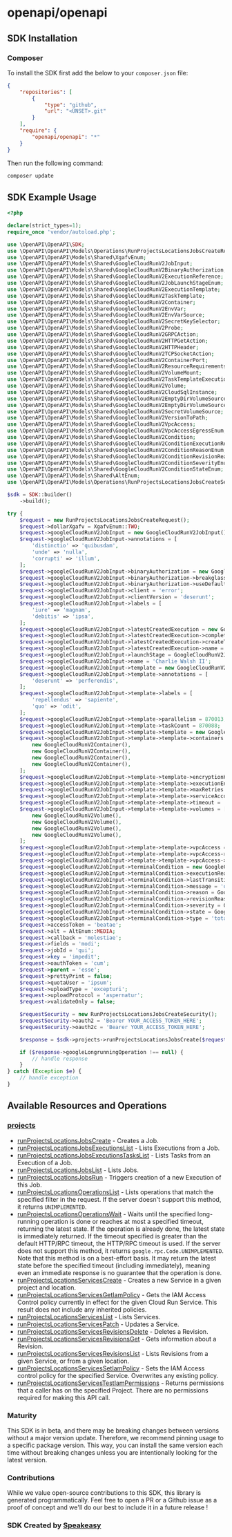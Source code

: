 # openapi/openapi

<!-- Start SDK Installation -->
## SDK Installation

### Composer

To install the SDK first add the below to your `composer.json` file:

```json
{
    "repositories": [
        {
            "type": "github",
            "url": "<UNSET>.git"
        }
    ],
    "require": {
        "openapi/openapi": "*"
    }
}
```

Then run the following command:

```bash
composer update
```
<!-- End SDK Installation -->

## SDK Example Usage
<!-- Start SDK Example Usage -->
```php
<?php

declare(strict_types=1);
require_once 'vendor/autoload.php';

use \OpenAPI\OpenAPI\SDK;
use \OpenAPI\OpenAPI\Models\Operations\RunProjectsLocationsJobsCreateRequest;
use \OpenAPI\OpenAPI\Models\Shared\XgafvEnum;
use \OpenAPI\OpenAPI\Models\Shared\GoogleCloudRunV2JobInput;
use \OpenAPI\OpenAPI\Models\Shared\GoogleCloudRunV2BinaryAuthorization;
use \OpenAPI\OpenAPI\Models\Shared\GoogleCloudRunV2ExecutionReference;
use \OpenAPI\OpenAPI\Models\Shared\GoogleCloudRunV2JobLaunchStageEnum;
use \OpenAPI\OpenAPI\Models\Shared\GoogleCloudRunV2ExecutionTemplate;
use \OpenAPI\OpenAPI\Models\Shared\GoogleCloudRunV2TaskTemplate;
use \OpenAPI\OpenAPI\Models\Shared\GoogleCloudRunV2Container;
use \OpenAPI\OpenAPI\Models\Shared\GoogleCloudRunV2EnvVar;
use \OpenAPI\OpenAPI\Models\Shared\GoogleCloudRunV2EnvVarSource;
use \OpenAPI\OpenAPI\Models\Shared\GoogleCloudRunV2SecretKeySelector;
use \OpenAPI\OpenAPI\Models\Shared\GoogleCloudRunV2Probe;
use \OpenAPI\OpenAPI\Models\Shared\GoogleCloudRunV2GRPCAction;
use \OpenAPI\OpenAPI\Models\Shared\GoogleCloudRunV2HTTPGetAction;
use \OpenAPI\OpenAPI\Models\Shared\GoogleCloudRunV2HTTPHeader;
use \OpenAPI\OpenAPI\Models\Shared\GoogleCloudRunV2TCPSocketAction;
use \OpenAPI\OpenAPI\Models\Shared\GoogleCloudRunV2ContainerPort;
use \OpenAPI\OpenAPI\Models\Shared\GoogleCloudRunV2ResourceRequirements;
use \OpenAPI\OpenAPI\Models\Shared\GoogleCloudRunV2VolumeMount;
use \OpenAPI\OpenAPI\Models\Shared\GoogleCloudRunV2TaskTemplateExecutionEnvironmentEnum;
use \OpenAPI\OpenAPI\Models\Shared\GoogleCloudRunV2Volume;
use \OpenAPI\OpenAPI\Models\Shared\GoogleCloudRunV2CloudSqlInstance;
use \OpenAPI\OpenAPI\Models\Shared\GoogleCloudRunV2EmptyDirVolumeSource;
use \OpenAPI\OpenAPI\Models\Shared\GoogleCloudRunV2EmptyDirVolumeSourceMediumEnum;
use \OpenAPI\OpenAPI\Models\Shared\GoogleCloudRunV2SecretVolumeSource;
use \OpenAPI\OpenAPI\Models\Shared\GoogleCloudRunV2VersionToPath;
use \OpenAPI\OpenAPI\Models\Shared\GoogleCloudRunV2VpcAccess;
use \OpenAPI\OpenAPI\Models\Shared\GoogleCloudRunV2VpcAccessEgressEnum;
use \OpenAPI\OpenAPI\Models\Shared\GoogleCloudRunV2Condition;
use \OpenAPI\OpenAPI\Models\Shared\GoogleCloudRunV2ConditionExecutionReasonEnum;
use \OpenAPI\OpenAPI\Models\Shared\GoogleCloudRunV2ConditionReasonEnum;
use \OpenAPI\OpenAPI\Models\Shared\GoogleCloudRunV2ConditionRevisionReasonEnum;
use \OpenAPI\OpenAPI\Models\Shared\GoogleCloudRunV2ConditionSeverityEnum;
use \OpenAPI\OpenAPI\Models\Shared\GoogleCloudRunV2ConditionStateEnum;
use \OpenAPI\OpenAPI\Models\Shared\AltEnum;
use \OpenAPI\OpenAPI\Models\Operations\RunProjectsLocationsJobsCreateSecurity;

$sdk = SDK::builder()
    ->build();

try {
    $request = new RunProjectsLocationsJobsCreateRequest();
    $request->dollarXgafv = XgafvEnum::TWO;
    $request->googleCloudRunV2JobInput = new GoogleCloudRunV2JobInput();
    $request->googleCloudRunV2JobInput->annotations = [
        'distinctio' => 'quibusdam',
        'unde' => 'nulla',
        'corrupti' => 'illum',
    ];
    $request->googleCloudRunV2JobInput->binaryAuthorization = new GoogleCloudRunV2BinaryAuthorization();
    $request->googleCloudRunV2JobInput->binaryAuthorization->breakglassJustification = 'vel';
    $request->googleCloudRunV2JobInput->binaryAuthorization->useDefault = false;
    $request->googleCloudRunV2JobInput->client = 'error';
    $request->googleCloudRunV2JobInput->clientVersion = 'deserunt';
    $request->googleCloudRunV2JobInput->labels = [
        'iure' => 'magnam',
        'debitis' => 'ipsa',
    ];
    $request->googleCloudRunV2JobInput->latestCreatedExecution = new GoogleCloudRunV2ExecutionReference();
    $request->googleCloudRunV2JobInput->latestCreatedExecution->completionTime = 'delectus';
    $request->googleCloudRunV2JobInput->latestCreatedExecution->createTime = 'tempora';
    $request->googleCloudRunV2JobInput->latestCreatedExecution->name = 'Minnie Schiller';
    $request->googleCloudRunV2JobInput->launchStage = GoogleCloudRunV2JobLaunchStageEnum::EARLY_ACCESS;
    $request->googleCloudRunV2JobInput->name = 'Charlie Walsh II';
    $request->googleCloudRunV2JobInput->template = new GoogleCloudRunV2ExecutionTemplate();
    $request->googleCloudRunV2JobInput->template->annotations = [
        'deserunt' => 'perferendis',
    ];
    $request->googleCloudRunV2JobInput->template->labels = [
        'repellendus' => 'sapiente',
        'quo' => 'odit',
    ];
    $request->googleCloudRunV2JobInput->template->parallelism = 870013;
    $request->googleCloudRunV2JobInput->template->taskCount = 870088;
    $request->googleCloudRunV2JobInput->template->template = new GoogleCloudRunV2TaskTemplate();
    $request->googleCloudRunV2JobInput->template->template->containers = [
        new GoogleCloudRunV2Container(),
        new GoogleCloudRunV2Container(),
        new GoogleCloudRunV2Container(),
        new GoogleCloudRunV2Container(),
    ];
    $request->googleCloudRunV2JobInput->template->template->encryptionKey = 'molestiae';
    $request->googleCloudRunV2JobInput->template->template->executionEnvironment = GoogleCloudRunV2TaskTemplateExecutionEnvironmentEnum::EXECUTION_ENVIRONMENT_GEN2;
    $request->googleCloudRunV2JobInput->template->template->maxRetries = 800911;
    $request->googleCloudRunV2JobInput->template->template->serviceAccount = 'esse';
    $request->googleCloudRunV2JobInput->template->template->timeout = 'totam';
    $request->googleCloudRunV2JobInput->template->template->volumes = [
        new GoogleCloudRunV2Volume(),
        new GoogleCloudRunV2Volume(),
        new GoogleCloudRunV2Volume(),
        new GoogleCloudRunV2Volume(),
    ];
    $request->googleCloudRunV2JobInput->template->template->vpcAccess = new GoogleCloudRunV2VpcAccess();
    $request->googleCloudRunV2JobInput->template->template->vpcAccess->connector = 'dolorum';
    $request->googleCloudRunV2JobInput->template->template->vpcAccess->egress = GoogleCloudRunV2VpcAccessEgressEnum::VPC_EGRESS_UNSPECIFIED;
    $request->googleCloudRunV2JobInput->terminalCondition = new GoogleCloudRunV2Condition();
    $request->googleCloudRunV2JobInput->terminalCondition->executionReason = GoogleCloudRunV2ConditionExecutionReasonEnum::CANCELLED;
    $request->googleCloudRunV2JobInput->terminalCondition->lastTransitionTime = 'officia';
    $request->googleCloudRunV2JobInput->terminalCondition->message = 'occaecati';
    $request->googleCloudRunV2JobInput->terminalCondition->reason = GoogleCloudRunV2ConditionReasonEnum::REVISION_FAILED;
    $request->googleCloudRunV2JobInput->terminalCondition->revisionReason = GoogleCloudRunV2ConditionRevisionReasonEnum::HEALTH_CHECK_CONTAINER_ERROR;
    $request->googleCloudRunV2JobInput->terminalCondition->severity = GoogleCloudRunV2ConditionSeverityEnum::INFO;
    $request->googleCloudRunV2JobInput->terminalCondition->state = GoogleCloudRunV2ConditionStateEnum::CONDITION_FAILED;
    $request->googleCloudRunV2JobInput->terminalCondition->type = 'totam';
    $request->accessToken = 'beatae';
    $request->alt = AltEnum::MEDIA;
    $request->callback = 'molestiae';
    $request->fields = 'modi';
    $request->jobId = 'qui';
    $request->key = 'impedit';
    $request->oauthToken = 'cum';
    $request->parent = 'esse';
    $request->prettyPrint = false;
    $request->quotaUser = 'ipsum';
    $request->uploadType = 'excepturi';
    $request->uploadProtocol = 'aspernatur';
    $request->validateOnly = false;

    $requestSecurity = new RunProjectsLocationsJobsCreateSecurity();
    $requestSecurity->oauth2 = 'Bearer YOUR_ACCESS_TOKEN_HERE';
    $requestSecurity->oauth2c = 'Bearer YOUR_ACCESS_TOKEN_HERE';

    $response = $sdk->projects->runProjectsLocationsJobsCreate($request, $requestSecurity);

    if ($response->googleLongrunningOperation !== null) {
        // handle response
    }
} catch (Exception $e) {
    // handle exception
}
```
<!-- End SDK Example Usage -->

<!-- Start SDK Available Operations -->
## Available Resources and Operations


### [projects](docs/projects/README.md)

* [runProjectsLocationsJobsCreate](docs/projects/README.md#runprojectslocationsjobscreate) - Creates a Job.
* [runProjectsLocationsJobsExecutionsList](docs/projects/README.md#runprojectslocationsjobsexecutionslist) - Lists Executions from a Job.
* [runProjectsLocationsJobsExecutionsTasksList](docs/projects/README.md#runprojectslocationsjobsexecutionstaskslist) - Lists Tasks from an Execution of a Job.
* [runProjectsLocationsJobsList](docs/projects/README.md#runprojectslocationsjobslist) - Lists Jobs.
* [runProjectsLocationsJobsRun](docs/projects/README.md#runprojectslocationsjobsrun) - Triggers creation of a new Execution of this Job.
* [runProjectsLocationsOperationsList](docs/projects/README.md#runprojectslocationsoperationslist) - Lists operations that match the specified filter in the request. If the server doesn't support this method, it returns `UNIMPLEMENTED`.
* [runProjectsLocationsOperationsWait](docs/projects/README.md#runprojectslocationsoperationswait) - Waits until the specified long-running operation is done or reaches at most a specified timeout, returning the latest state. If the operation is already done, the latest state is immediately returned. If the timeout specified is greater than the default HTTP/RPC timeout, the HTTP/RPC timeout is used. If the server does not support this method, it returns `google.rpc.Code.UNIMPLEMENTED`. Note that this method is on a best-effort basis. It may return the latest state before the specified timeout (including immediately), meaning even an immediate response is no guarantee that the operation is done.
* [runProjectsLocationsServicesCreate](docs/projects/README.md#runprojectslocationsservicescreate) - Creates a new Service in a given project and location.
* [runProjectsLocationsServicesGetIamPolicy](docs/projects/README.md#runprojectslocationsservicesgetiampolicy) - Gets the IAM Access Control policy currently in effect for the given Cloud Run Service. This result does not include any inherited policies.
* [runProjectsLocationsServicesList](docs/projects/README.md#runprojectslocationsserviceslist) - Lists Services.
* [runProjectsLocationsServicesPatch](docs/projects/README.md#runprojectslocationsservicespatch) - Updates a Service.
* [runProjectsLocationsServicesRevisionsDelete](docs/projects/README.md#runprojectslocationsservicesrevisionsdelete) - Deletes a Revision.
* [runProjectsLocationsServicesRevisionsGet](docs/projects/README.md#runprojectslocationsservicesrevisionsget) - Gets information about a Revision.
* [runProjectsLocationsServicesRevisionsList](docs/projects/README.md#runprojectslocationsservicesrevisionslist) - Lists Revisions from a given Service, or from a given location.
* [runProjectsLocationsServicesSetIamPolicy](docs/projects/README.md#runprojectslocationsservicessetiampolicy) - Sets the IAM Access control policy for the specified Service. Overwrites any existing policy.
* [runProjectsLocationsServicesTestIamPermissions](docs/projects/README.md#runprojectslocationsservicestestiampermissions) - Returns permissions that a caller has on the specified Project. There are no permissions required for making this API call.
<!-- End SDK Available Operations -->

### Maturity

This SDK is in beta, and there may be breaking changes between versions without a major version update. Therefore, we recommend pinning usage
to a specific package version. This way, you can install the same version each time without breaking changes unless you are intentionally
looking for the latest version.

### Contributions

While we value open-source contributions to this SDK, this library is generated programmatically.
Feel free to open a PR or a Github issue as a proof of concept and we'll do our best to include it in a future release !

### SDK Created by [Speakeasy](https://docs.speakeasyapi.dev/docs/using-speakeasy/client-sdks)
